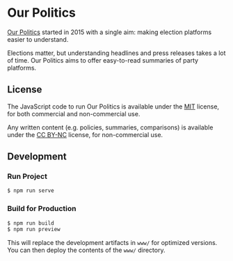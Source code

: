 # Our Politics

[Our Politics](https://ourpolitics.ca) started in 2015 with a single aim: making election platforms easier to understand.

Elections matter, but understanding headlines and press releases takes a lot of time. Our Politics aims to offer easy-to-read summaries of party platforms.

## License

The JavaScript code to run Our Politics is available under the [MIT](https://opensource.org/license/mit) license, for both commercial and non-commercial use. 

Any written content (e.g. policies, summaries, comparisons) is available under the [CC BY-NC](https://creativecommons.org/licenses/by-nc/4.0/) license, for non-commercial use.

## Development

### Run Project

```sh
$ npm run serve
```

### Build for Production

```sh
$ npm run build
$ npm run preview
```

This will replace the development artifacts in `www/` for optimized versions. You can then deploy the contents of the `www/` directory.